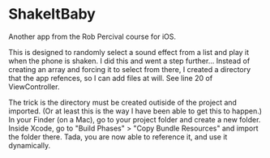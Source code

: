 # ShakeItBaby

Another app from the Rob Percival course for iOS. 

This is designed to randomly select a sound effect from a list and play it when the phone is shaken. I did this and went a step further... Instead of creating an array and forcing it to select from there, I created a directory that the app refences, so I can add files at will. See line 20 of ViewController. 

The trick is the directory must be created outiside of the project and imported. (Or at least this is the way I have been able to get this to happen.) In your Finder (on a Mac), go to your project folder and create a new folder. Inside Xcode, go to "Build Phases" > "Copy Bundle Resources" and import the folder there. Tada, you are now able to reference it, and use it dynamically. 
